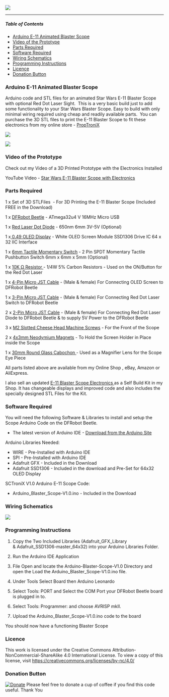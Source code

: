 ![](https://GalacticProps.co.uk/GitHub/Blaster_Scope/GitHub_Logo.jpg)


------------

##### *Table of Contents*
- [Arduino E-11 Animated Blaster Scope](#arduino-e-11-animated-blaster-scope)
- [Video of the Prototype](#video-of-the-prototype)
- [Parts Required](#parts-required)
- [Software Required](#software-required)
- [Wiring Schematics](#wiring-schematics)
- [Programming Instructions](#programming-instructions)
- [Licence](#licence)
- [Donation Button](#donation-button)

### Arduino E-11 Animated Blaster Scope

Arduino code and STL files for an animated Star Wars E-11 Blaster Scope with optional Red Dot Laser Sight. 
This is a very basic build just to add some functionality to your Star Wars Blaster Scope.
Easy to build with only minimal wiring required using cheap and readily available parts. 
You can purchase the 3D STL files to print the E-11 Blaster Scope to fit these electronics from my online store - [PropTroniX](https://proptronix.co.uk/prop_stl_files/e-11-blaster-scope-stl "PropTroniX")

![](https://www.galacticprops.co.uk/GitHub/Blaster_Scope/GitHub_Scope_1.png)

![](https://www.galacticprops.co.uk/GitHub/Blaster_Scope/GitHub_Scope_2.png)

### Video of the Prototype

Check out my Video of a 3D Printed Prototype with the Electronics Installed

YouTube Video - [Star Wars E-11 Blaster Scope with Electronics](https://youtu.be/OtV69T4YZjw "Star Wars E-11 Blaster Scope with Electronics")


###  Parts Required

1 x Set of 3D STLFiles  - For 3D Printing the E-11 Blaster Scope (Included FREE in the Download)

1 x [DFRobot Beetle](https://proptronix.co.uk/arduino_components/microcontrollers/dfrobot-beetle "DFRobot Beetle") - ATmega32u4 V 16MHz Micro USB 

1 x [Red Laser Dot Diode](https://proptronix.co.uk/arduino_components/leds/red-dot-laser-diode-led "Red Laser Dot Diode") - 650nm 6mm 3V-5V (Optional)

1 x[ 0.49 OLED Display](https://proptronix.co.uk/arduino_components/oled_displays/0-49-oled-display " 0.49 OLED Display") - White OLED Screen Module SSD1306 Drive IC 64 x 32 IIC Interface

1 x [6mm Tactile Momentary Switch](https://proptronix.co.uk/other_components/switches/6mm-tactile-switch "6mm Tactile Momentary Switch") - 2 Pin SPDT Momentary Tactile Pushbutton Switch 6mm x 6mm x 5mm (Optional)

1 x [10K Ω Resistor ](https://proptronix.co.uk/other_components/resistors/1-4w-carbon-film-resistors "10K Ω Resistor ")- 1/4W 5% Carbon Resistors - Used on the ON/Button for the Red Dot Laser

1 x [4-Pin Micro JST Cable](https://proptronix.co.uk/other_components/connectors/micro-jst-1-25mm-m-f "4-Pin Micro JST Cable") - (Male & female) For Connecting OLED Screen to DFRobot Beetle

1 x [3-Pin Micro JST Cable](https://proptronix.co.uk/other_components/connectors/micro-jst-1-25mm-m-f "3-Pin Micro JST Cable") - (Male & female) For Connecting Red Dot Laser Switch to DFRobot Beetle

2 x [2-Pin Micro JST Cable](https://proptronix.co.uk/other_components/connectors/micro-jst-1-25mm-m-f "3-Pin Micro JST Cable") - (Male & female) For Connecting Red Dot Laser Diode to DFRobot Beetle & to supply 5V Power to the DFRobot Beetle

3 x [M2 Slotted Cheese Head Machine Screws](https://proptronix.co.uk/accessories/screws-nuts-and-bolts/e-11-scope-front-screws "M2 Slotted Cheese Head Machine Screws") - For the Front of the Scope

2 x [4x3mm Neodymium Magnets](https://proptronix.co.uk/other_components/magnets/blaster-scope-magnets "4x3mm Neodymium Magnets") - To Hold the Screen Holder in Place inside the Scope

1 x [30mm Round Glass Cabochon ](https://proptronix.co.uk/accessories/round-glass-cabochon "30mm Round Glass Cabochon ")- Used as a Magnifier Lens for the Scope Eye Piece

All parts listed above are available from my Online Shop , eBay, Amazon or AliExpress.

I also sell an updated [E-11 Blaster Scope Electronics ](https://proptronix.co.uk/prop-electronics/blaster-scope-electronics-kit "E-11 Blaster Scope Electronics ")as a Self Build Kit in my Shop. It has changeable displays and improved code and also includes the specially designed STL Files for the Kit.

###  Software Required

You will need the following Software & Libraries to install and setup the Scope Arduino Code on the DFRobot Beetle.
- The latest version of Arduino IDE - [Download from the Arduino Site](https://www.arduino.cc/en/Main/Software "Download from the Arduino Site")

Arduino Libraries Needed:

- WIRE - Pre-Installed with Arduino IDE
- SPI - Pre-Installed with Arduino IDE
- Adafruit GFX - Included in the Download
- Adafruit SSD1306 - Included in the download and Pre-Set for 64x32 OLED Display

SCTroniX V1.0 Arduino E-11 Scope Code:

- Arduino_Blaster_Scope-V1.0.ino - Included in the Download

###  Wiring Schematics

![](https://galacticprops.co.uk/GitHub/Blaster_Scope/GitHub_Scope_Wiring.png)

###  Programming Instructions

1. Copy the Two Included Libraries (Adafruit_GFX_Library & Adafruit_SSD1306-master_64x32) into your Arduino Libraries Folder.

2. Run the Arduino IDE Application

3. File Open and locate the Arduino-Blaster-Scope-V1.0 Directory and open the Load the Arduino_Blaster_Scope-V1.0.ino file.

4. Under Tools Select Board then Arduino Leonardo

5. Select Tools: PORT and Select the COM Port your DFRobot Beetle board is plugged in to.

6. Select Tools: Programmer: and choose AVRISP mkII.

7. Upload the Arduino_Blaster_Scope-V1.0.ino code to the board

You should now have a functioning Blaster Scope

###  Licence

This work is licensed under the Creative Commons Attribution-NonCommercial-ShareAlike 4.0 International License.
To view a copy of this license, visit https://creativecommons.org/licenses/by-nc/4.0/


### Donation Button
[![Donate](https://img.shields.io/badge/Donate-PayPal-green.svg)](https://www.paypal.com/donate/?hosted_button_id=PEK9F5JV4Q6NL) Please feel free to donate a cup of coffee if you find this code useful. Thank You
